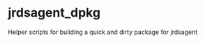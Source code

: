jrdsagent_dpkg
==============

Helper scripts for building a quick and dirty package for jrdsagent 
